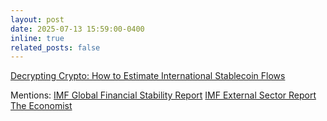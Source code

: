 ```yaml
---
layout: post
date: 2025-07-13 15:59:00-0400
inline: true
related_posts: false
---
```


[Decrypting Crypto: How to Estimate International Stablecoin Flows](https://www.imf.org/en/Publications/WP/Issues/2025/07/11/Decrypting-Crypto-How-to-Estimate-International-Stablecoin-Flows-568260)

Mentions: [IMF Global Financial Stability Report](https://www.imf.org/en/Publications/GFSR/Issues/2025/10/14/global-financial-stability-report-october-2025) [IMF External Sector Report](https://www.imf.org/en/Publications/ESR/Issues/2025/07/22/external-sector-report-2025) [The Economist](https://www.economist.com/finance-and-economics/2025/09/02/china-turns-crypto-curious)
